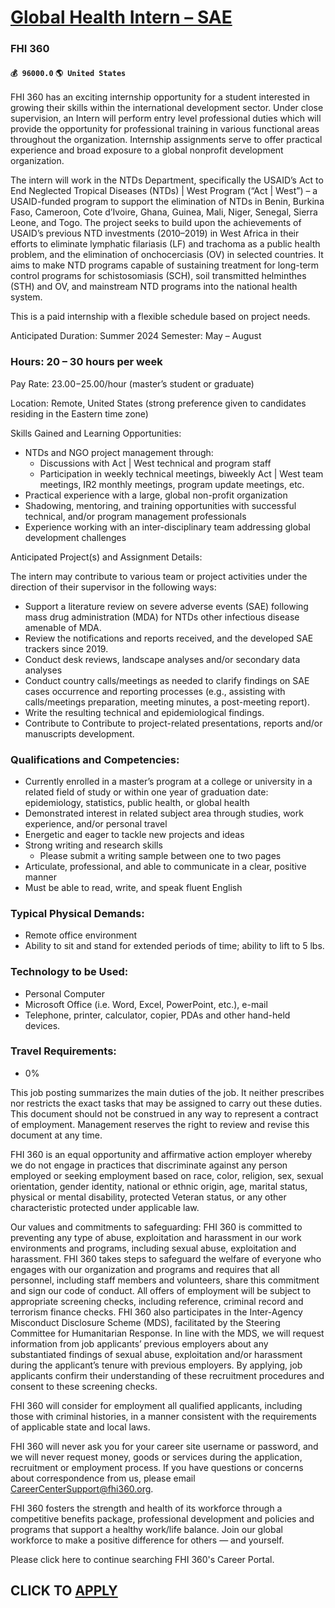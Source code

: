 # [Global Health Intern – SAE](https://www.remotewlb.com/apply/global-health-intern-sae)  
### FHI 360  
#### `💰 96000.0` `🌎 United States`  

FHI 360 has an exciting internship opportunity for a student interested in growing their skills within the international development sector. Under close supervision, an Intern will perform entry level professional duties which will provide the opportunity for professional training in various functional areas throughout the organization. Internship assignments serve to offer practical experience and broad exposure to a global nonprofit development organization.

The intern will work in the NTDs Department, specifically the USAID’s Act to End Neglected Tropical Diseases (NTDs) | West Program (“Act | West”) – a USAID-funded program to support the elimination of NTDs in Benin, Burkina Faso, Cameroon, Cote d’Ivoire, Ghana, Guinea, Mali, Niger, Senegal, Sierra Leone, and Togo. The project seeks to build upon the achievements of USAID’s previous NTD investments (2010–2019) in West Africa in their efforts to eliminate lymphatic filariasis (LF) and trachoma as a public health problem, and the elimination of onchocerciasis (OV) in selected countries. It aims to make NTD programs capable of sustaining treatment for long-term control programs for schistosomiasis (SCH), soil transmitted helminthes (STH) and OV, and mainstream NTD programs into the national health system.

This is a paid internship with a flexible schedule based on project needs.

Anticipated Duration: Summer 2024 Semester: May – August

### Hours: 20 – 30 hours per week

Pay Rate: $23.00-$25.00/hour (master’s student or graduate)

Location: Remote, United States (strong preference given to candidates residing in the Eastern time zone)

Skills Gained and Learning Opportunities:

  * NTDs and NGO project management through:
    * Discussions with Act | West technical and program staff
    * Participation in weekly technical meetings, biweekly Act | West team meetings, IR2 monthly meetings, program update meetings, etc. 
  * Practical experience with a large, global non-profit organization
  * Shadowing, mentoring, and training opportunities with successful technical, and/or program management professionals
  * Experience working with an inter-disciplinary team addressing global development challenges

Anticipated Project(s) and Assignment Details:

The intern may contribute to various team or project activities under the direction of their supervisor in the following ways:

  * Support a literature review on severe adverse events (SAE) following mass drug administration (MDA) for NTDs other infectious disease amenable of MDA.
  * Review the notifications and reports received, and the developed SAE trackers since 2019.
  * Conduct desk reviews, landscape analyses and/or secondary data analyses
  * Conduct country calls/meetings as needed to clarify findings on SAE cases occurrence and reporting processes (e.g., assisting with calls/meetings preparation, meeting minutes, a post-meeting report).
  * Write the resulting technical and epidemiological findings.
  * Contribute to Contribute to project-related presentations, reports and/or manuscripts development. 

### Qualifications and Competencies:

  * Currently enrolled in a master’s program at a college or university in a related field of study or within one year of graduation date: epidemiology, statistics, public health, or global health
  * Demonstrated interest in related subject area through studies, work experience, and/or personal travel
  * Energetic and eager to tackle new projects and ideas
  * Strong writing and research skills
    * Please submit a writing sample between one to two pages
  * Articulate, professional, and able to communicate in a clear, positive manner
  * Must be able to read, write, and speak fluent English

### Typical Physical Demands:

  * Remote office environment
  * Ability to sit and stand for extended periods of time; ability to lift to 5 lbs.

### Technology to be Used:

  * Personal Computer
  * Microsoft Office (i.e. Word, Excel, PowerPoint, etc.), e-mail
  * Telephone, printer, calculator, copier, PDAs and other hand-held devices.

### Travel Requirements:

  * 0%

This job posting summarizes the main duties of the job. It neither prescribes nor restricts the exact tasks that may be assigned to carry out these duties. This document should not be construed in any way to represent a contract of employment. Management reserves the right to review and revise this document at any time.

FHI 360 is an equal opportunity and affirmative action employer whereby we do not engage in practices that discriminate against any person employed or seeking employment based on race, color, religion, sex, sexual orientation, gender identity, national or ethnic origin, age, marital status, physical or mental disability, protected Veteran status, or any other characteristic protected under applicable law.

Our values and commitments to safeguarding: FHI 360 is committed to preventing any type of abuse, exploitation and harassment in our work environments and programs, including sexual abuse, exploitation and harassment. FHI 360 takes steps to safeguard the welfare of everyone who engages with our organization and programs and requires that all personnel, including staff members and volunteers, share this commitment and sign our code of conduct. All offers of employment will be subject to appropriate screening checks, including reference, criminal record and terrorism finance checks. FHI 360 also participates in the Inter-Agency Misconduct Disclosure Scheme (MDS), facilitated by the Steering Committee for Humanitarian Response. In line with the MDS, we will request information from job applicants’ previous employers about any substantiated findings of sexual abuse, exploitation and/or harassment during the applicant’s tenure with previous employers. By applying, job applicants confirm
their understanding of these recruitment procedures and consent to these screening checks.

FHI 360 will consider for employment all qualified applicants, including those with criminal histories, in a manner consistent with the requirements of applicable state and local laws.

FHI 360 will never ask you for your career site username or password, and we will never request money, goods or services during the application, recruitment or employment process. If you have questions or concerns about correspondence from us, please email CareerCenterSupport@fhi360.org.

FHI 360 fosters the strength and health of its workforce through a competitive benefits package, professional development and policies and programs that support a healthy work/life balance. Join our global workforce to make a positive difference for others — and yourself.

Please click here to continue searching FHI 360's Career Portal.

  
## CLICK TO [APPLY](https://www.remotewlb.com/apply/global-health-intern-sae)

